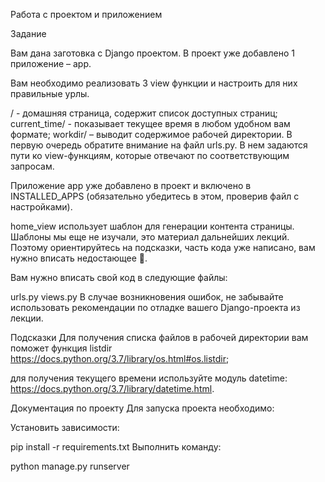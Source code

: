 Работа с проектом и приложением

Задание


Вам дана заготовка с Django проектом. В проект уже добавлено 1 приложение – app.

Вам необходимо реализовать 3 view функции и настроить для них правильные урлы.

/ - домашняя страница, содержит список доступных страниц;
current_time/ - показывает текущее время в любом удобном вам формате;
workdir/ – выводит содержимое рабочей директории.
В первую очередь обратите внимание на файл urls.py. В нем задаются пути ко view-функциям, которые отвечают по соответствующим запросам.

Приложение app уже добавлено в проект и включено в INSTALLED_APPS (обязательно убедитесь в этом, проверив файл с настройками).

home_view использует шаблон для генерации контента страницы. Шаблоны мы еще не изучали, это материал дальнейших лекций. Поэтому ориентируйтесь на подсказки, часть кода уже написано, вам нужно вписать недостающее 🙂.

Вам нужно вписать свой код в следующие файлы:

urls.py
views.py
В случае возникновения ошибок, не забывайте использовать рекомендации по отладке вашего Django-проекта из лекции.

Подсказки
Для получения списка файлов в рабочей директории вам поможет функция listdir https://docs.python.org/3.7/library/os.html#os.listdir;

для получения текущего времени используйте модуль datetime: https://docs.python.org/3.7/library/datetime.html.

Документация по проекту
Для запуска проекта необходимо:

Установить зависимости:

pip install -r requirements.txt
Выполнить команду:

python manage.py runserver
